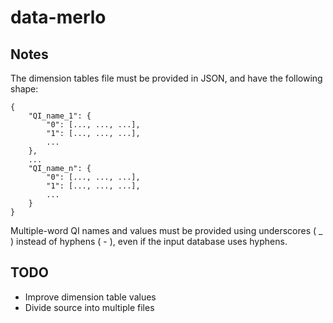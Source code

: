 # data-merlo

## Notes

The dimension tables file must be provided in JSON, and have the following shape:

    {
        "QI_name_1": {
            "0": [..., ..., ...],
            "1": [..., ..., ...],
            ...
        },
        ...
        "QI_name_n": {
            "0": [..., ..., ...],
            "1": [..., ..., ...],
            ...
        }
    }
Multiple-word QI names and values must be provided using underscores ( _ ) instead
of hyphens ( - ), even if the input database uses hyphens.

## TODO
- Improve dimension table values
- Divide source into multiple files